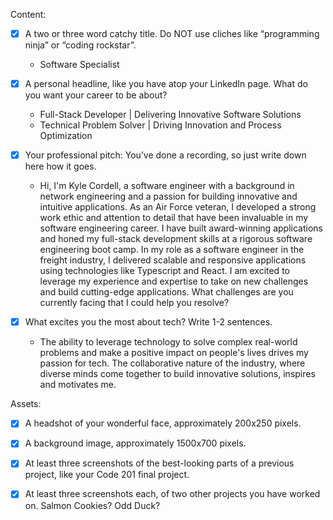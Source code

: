 Content:
- [x] A two or three word catchy title. Do NOT use cliches like “programming ninja” or “coding rockstar”.
  - Software Specialist

- [x] A personal headline, like you have atop your LinkedIn page. What do you want your career to be about?
  - Full-Stack Developer | Delivering Innovative Software Solutions
  - Technical Problem Solver | Driving Innovation and Process Optimization

- [x] Your professional pitch: You’ve done a recording, so just write down here how it goes.
  - Hi, I'm Kyle Cordell, a software engineer with a background in network engineering and a passion for building innovative and intuitive applications. As an Air Force veteran, I developed a strong work ethic and attention to detail that have been invaluable in my software engineering career. I have built award-winning applications and honed my full-stack development skills at a rigorous software engineering boot camp. In my role as a software engineer in the freight industry, I delivered scalable and responsive applications using technologies like Typescript and React. I am excited to leverage my experience and expertise to take on new challenges and build cutting-edge applications. What challenges are you currently facing that I could help you resolve?

- [x] What excites you the most about tech? Write 1-2 sentences.
  - The ability to leverage technology to solve complex real-world problems and make a positive impact on people's lives drives my passion for tech. The collaborative nature of the industry, where diverse minds come together to build innovative solutions, inspires and motivates me.

Assets:

- [x] A headshot of your wonderful face, approximately 200x250 pixels.
- [X] A background image, approximately 1500x700 pixels.
- [X] At least three screenshots of the best-looking parts of a previous project, like your Code 201 final project.
- [X] At least three screenshots each, of two other projects you have worked on. Salmon Cookies? Odd Duck?





